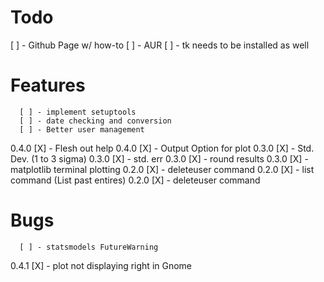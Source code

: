 # Todo
[ ] - Github Page w/ how-to
[ ] - AUR
[ ] - tk needs to be installed as well

# Features

      [ ] - implement setuptools
      [ ] - date checking and conversion
      [ ] - Better user management
0.4.0 [X] - Flesh out help
0.4.0 [X] - Output Option for plot
0.3.0 [X] - Std. Dev. (1 to 3 sigma)
0.3.0 [X] - std. err
0.3.0 [X] - round results
0.3.0 [X] - matplotlib terminal plotting
0.2.0 [X] - deleteuser command
0.2.0 [X] - list command (List past entires)
0.2.0 [X] - deleteuser command

# Bugs
      [ ] - statsmodels FutureWarning
0.4.1 [X] - plot not displaying right in Gnome
